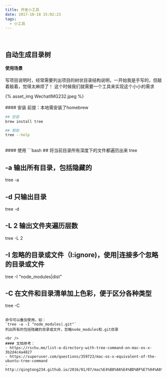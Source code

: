 ```yaml
---
title: 开发小工具
date: 2017-10-18 15:02:23
tags:
  - 小工具
---
```


<br />

## 自动生成目录树
#### 使用场景
写项目说明时，经常需要列出项目的树状目录结构说明，一开始我是手写的，但敲着敲着，觉得太麻烦了！
这个时候我们就需要一个工具来实现这个小小的需求
<div style="width: 500px">
  {% asset_img WechatIMG232.jpeg %}
</div>

<br />
#### 安装
前提：本地需安装了homebrew

```bash
## 安装
brew install tree

## 帮助
tree --help
```

<br />
#### 使用
```bash
## 将当前目录所有深度下的文件都遍历出来
tree

## -a 输出所有目录，包括隐藏的
tree -a

## -d 只输出目录
tree -d

## -L 2 输出文件夹遍历层数
tree -L 2

## -I 忽略的目录或文件（I:ignore)，使用|连接多个忽略的目录或文件
tree -I "node_modules|dist"

## -C 在文件和目录清单加上色彩，便于区分各种类型
tree -C
```

命令可以叠加使用，如：
`tree -a -I "node_modules|.git"`
列出所有的包括隐藏的目录或文件，忽略node_modules和.git目录

<br />
#### 文档参考：
- https://rschu.me/list-a-directory-with-tree-command-on-mac-os-x-3b2d4c4a4827
- https://superuser.com/questions/359723/mac-os-x-equivalent-of-the-ubuntu-tree-command
- http://qingtong234.github.io/2016/01/07/mac%E4%B8%8A%E4%BD%BF%E7%94%A8tree%E5%91%BD%E4%BB%A4%E7%94%9F%E6%88%90%E6%A0%91%E7%8A%B6%E7%9B%AE%E5%BD%95/
